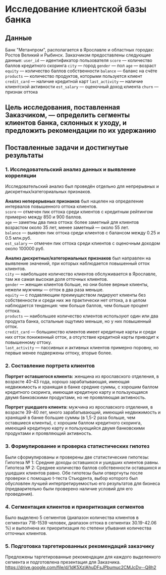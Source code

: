 # Исследование клиентской базы банка

## Данные
Банк "Метанпром", располагается в Ярославле и областных городах: Ростов Великий и Рыбинск.
Заказчиком предоставлены следующие данные:
`user_id` — идентификатор пользователя
`score` — количество баллов кредитного скоринга
`city` — город
`gender` — пол
`age` — возраст
`equity` — количество баллов собственности
`balance` — баланс на счёте
`products` — количество продуктов, которыми пользуется клиент
`credit_card` — наличие кредитной карт
`last_activity` — наличие клиентской активности
`est_salary` — оценочный доход клиента
`сhurn` — признак оттока

## Цель исследования, поставленная Заказчиком, — определить сегменты клиентов банка, склонных к уходу, и предложить рекомендации по их удержанию

## Поставленные задачи и достигнутые результаты
### 1. Исследовательский анализ данных и выявление корреляции
Исследовательский анализ был проведён отдельно для непрерывных и дискретных/категориальных признаков.

**Анализ неперерывных признаков** был нацелен на определение интервалов повышенного оттока клиентов.  
`score` — отмечен пик оттока среди клиентов с кредитным рейтингом примерно между 850 и 900 баллов.  
`age` — заметны два пика оттока: более заметный для клиентов возрастом около 35 лет, менее заметный — около 55 лет.  
`balance` — выявлен пик оттока среди клиентов с балансом между 0.25 и 0.5 млн.руб.  
`est_salary` — отмечен пик оттока среди клиентов с оценочным доходом около 100000 руб.

**Анализ дискретных/категориальных признаков** был направлен на выявление значений, при которых наблюдается повышенный отток клиентов.  
`city` — наибольшее количество клиентов обслуживается в Ярославле, там же самая высокая доля отточных клиентов.  
`gender` — женщин клиентов больше, но они более верные клиенты, нежели мужчины — отток в два раза меньше.  
`equity` — c подавляющим преимуществом лидируют клиенты без собственности и среди них же практически нет оттока, а в целом наблюдается тенденция: чем больше баллов, чем больше процент оттока.  
`products` — наибольшее количество клиентов используют один или два продукта банка, остальные ощутимо меньше, но у них повышенный отток.  
`credit_card` — большинство клиентов имеет кредитные карты и среди них отток пониженный отток, а отсутствие кредитной карты приводит к повышенному оттоку.  
`last_activity` — пассивных и активных клиентов примерно поровну, но первые менее подвержены оттоку, вторые более.

### 2. Составление портрета клиентов
**Портрет оставшегося клиента:** женщина из ярославского отделения, в возрасте 40-43 года, хорошо зарабатывающая, имеющая недвижимость  и хранящая в банке средние суммы, с хорошим баллом кредитного скоринга, имеющая кредитную карту и пользующаяся двумя банковскими продуктами, но не проявляющая активность.

**Портрет ушедшего клиента:** мужчина из ярославского отделения, в возрасте 39-40 лет, много зарабатывающий, имеющий недвижимость и хранящий в банке большие суммы (в 1,5-2 раза больше, чем оставшиеся клиенты), с хорошим баллом кредитного скоринга, имеющий кредитную карту и пользующийся двумя банковскими продуктами и проявляющий активность.

### 3. Формулирование и проверка статистических гипотез
Были сформулированы и проверены две статистические гипотезы:
Гипотеза № 1: Средние доходы оставшихся и ушедших клиентов равны.
Гипотеза № 2: Среднее количество баллов собственности оставшихся и ушедших клиентов равно.
Обе гипотезы были отвергнуты после проверки с помощью t-теста Стьюдента, выбор которого был обусловлен лучшей интерпретируемостью его результатов для бизнеса (предварительно были проверено наличие условий для его проведения).

### 4. Сегментация клиентов и приоритизация сегментов
Было выделено 5 сегментов (диапазон количества клиентов в сегментах 718-1539 человек, диапазон оттока в сегментах 30.19-42.06 %) и выполнена их приоритизация по степени убывания количества отточных клиентов.

### 5. Подготовка таргетированных рекомендаций заказчику
Предложены таргетированные рекомендации для каждого выделенного сегмента и подготовлена презентация для Заказчика.
https://drive.google.com/file/d/1dK5XzlAhuDFsJPbumuc2CMJcDv--Q8h2